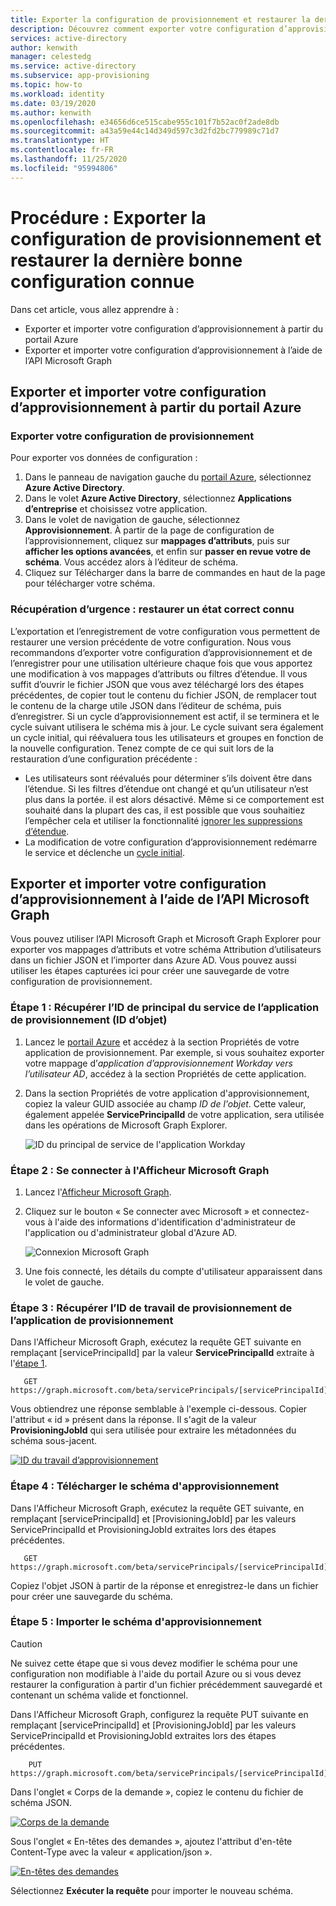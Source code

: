 ```yaml
---
title: Exporter la configuration de provisionnement et restaurer la dernière bonne configuration connue pour la reprise d’activité
description: Découvrez comment exporter votre configuration d’approvisionnement et restaurer un état correct connu pour la récupération d’urgence.
services: active-directory
author: kenwith
manager: celestedg
ms.service: active-directory
ms.subservice: app-provisioning
ms.topic: how-to
ms.workload: identity
ms.date: 03/19/2020
ms.author: kenwith
ms.openlocfilehash: e34656d6ce515cabe955c101f7b52ac0f2ade8db
ms.sourcegitcommit: a43a59e44c14d349d597c3d2fd2bc779989c71d7
ms.translationtype: HT
ms.contentlocale: fr-FR
ms.lasthandoff: 11/25/2020
ms.locfileid: "95994806"
---
```

# <a name="how-to-export-provisioning-configuration-and-roll-back-to-a-known-good-state"></a>Procédure : Exporter la configuration de provisionnement et restaurer la dernière bonne configuration connue

Dans cet article, vous allez apprendre à :

- Exporter et importer votre configuration d’approvisionnement à partir du portail Azure
- Exporter et importer votre configuration d’approvisionnement à l’aide de l’API Microsoft Graph

## <a name="export-and-import-your-provisioning-configuration-from-the-azure-portal"></a>Exporter et importer votre configuration d’approvisionnement à partir du portail Azure

### <a name="export-your-provisioning-configuration"></a>Exporter votre configuration de provisionnement

Pour exporter vos données de configuration :

1. Dans le panneau de navigation gauche du [portail Azure](https://portal.azure.com/), sélectionnez **Azure Active Directory**.
1. Dans le volet **Azure Active Directory**, sélectionnez **Applications d’entreprise** et choisissez votre application.
1. Dans le volet de navigation de gauche, sélectionnez **Approvisionnement**. À partir de la page de configuration de l’approvisionnement, cliquez sur **mappages d’attributs**, puis sur **afficher les options avancées**, et enfin sur **passer en revue votre de schéma**. Vous accédez alors à l’éditeur de schéma.
1. Cliquez sur Télécharger dans la barre de commandes en haut de la page pour télécharger votre schéma.

### <a name="disaster-recovery---roll-back-to-a-known-good-state"></a>Récupération d’urgence : restaurer un état correct connu

L’exportation et l’enregistrement de votre configuration vous permettent de restaurer une version précédente de votre configuration. Nous vous recommandons d’exporter votre configuration d’approvisionnement et de l’enregistrer pour une utilisation ultérieure chaque fois que vous apportez une modification à vos mappages d’attributs ou filtres d’étendue. Il vous suffit d’ouvrir le fichier JSON que vous avez téléchargé lors des étapes précédentes, de copier tout le contenu du fichier JSON, de remplacer tout le contenu de la charge utile JSON dans l’éditeur de schéma, puis d’enregistrer. Si un cycle d’approvisionnement est actif, il se terminera et le cycle suivant utilisera le schéma mis à jour. Le cycle suivant sera également un cycle initial, qui réévaluera tous les utilisateurs et groupes en fonction de la nouvelle configuration. Tenez compte de ce qui suit lors de la restauration d’une configuration précédente :

- Les utilisateurs sont réévalués pour déterminer s’ils doivent être dans l’étendue. Si les filtres d’étendue ont changé et qu’un utilisateur n’est plus dans la portée. il est alors désactivé. Même si ce comportement est souhaité dans la plupart des cas, il est possible que vous souhaitiez l’empêcher cela et utiliser la fonctionnalité [ignorer les suppressions d’étendue](./skip-out-of-scope-deletions.md). 
- La modification de votre configuration d’approvisionnement redémarre le service et déclenche un [cycle initial](./how-provisioning-works.md#provisioning-cycles-initial-and-incremental).

## <a name="export-and-import-your-provisioning-configuration-by-using-the-microsoft-graph-api"></a>Exporter et importer votre configuration d’approvisionnement à l’aide de l’API Microsoft Graph

Vous pouvez utiliser l’API Microsoft Graph et Microsoft Graph Explorer pour exporter vos mappages d’attributs et votre schéma Attribution d’utilisateurs dans un fichier JSON et l’importer dans Azure AD. Vous pouvez aussi utiliser les étapes capturées ici pour créer une sauvegarde de votre configuration de provisionnement.

### <a name="step-1-retrieve-your-provisioning-app-service-principal-id-object-id"></a>Étape 1 : Récupérer l’ID de principal du service de l’application de provisionnement (ID d’objet)

1. Lancez le [portail Azure](https://portal.azure.com) et accédez à la section Propriétés de votre application de provisionnement. Par exemple, si vous souhaitez exporter votre mappage d’*application d’approvisionnement Workday vers l’utilisateur AD*, accédez à la section Propriétés de cette application.
1. Dans la section Propriétés de votre application d'approvisionnement, copiez la valeur GUID associée au champ *ID de l'objet*. Cette valeur, également appelée **ServicePrincipalId** de votre application, sera utilisée dans les opérations de Microsoft Graph Explorer.

   ![ID du principal de service de l'application Workday](./media/export-import-provisioning-configuration/wd_export_01.png)

### <a name="step-2-sign-into-microsoft-graph-explorer"></a>Étape 2 : Se connecter à l'Afficheur Microsoft Graph

1. Lancez l'[Afficheur Microsoft Graph](https://developer.microsoft.com/graph/graph-explorer).
1. Cliquez sur le bouton « Se connecter avec Microsoft » et connectez-vous à l'aide des informations d'identification d'administrateur de l'application ou d'administrateur global d'Azure AD.

    ![Connexion Microsoft Graph](./media/export-import-provisioning-configuration/wd_export_02.png)

1. Une fois connecté, les détails du compte d'utilisateur apparaissent dans le volet de gauche.

### <a name="step-3-retrieve-the-provisioning-job-id-of-the-provisioning-app"></a>Étape 3 : Récupérer l’ID de travail de provisionnement de l’application de provisionnement

Dans l'Afficheur Microsoft Graph, exécutez la requête GET suivante en remplaçant [servicePrincipalId] par la valeur **ServicePrincipalId** extraite à l'[étape 1](#step-1-retrieve-your-provisioning-app-service-principal-id-object-id).

```http
   GET https://graph.microsoft.com/beta/servicePrincipals/[servicePrincipalId]/synchronization/jobs
```

Vous obtiendrez une réponse semblable à l'exemple ci-dessous. Copier l'attribut « id » présent dans la réponse. Il s'agit de la valeur **ProvisioningJobId** qui sera utilisée pour extraire les métadonnées du schéma sous-jacent.

   [![ID du travail d’approvisionnement](./media/export-import-provisioning-configuration/wd_export_03.png)](./media/export-import-provisioning-configuration/wd_export_03.png#lightbox)

### <a name="step-4-download-the-provisioning-schema"></a>Étape 4 : Télécharger le schéma d'approvisionnement

Dans l'Afficheur Microsoft Graph, exécutez la requête GET suivante, en remplaçant [servicePrincipalId] et [ProvisioningJobId] par les valeurs ServicePrincipalId et ProvisioningJobId extraites lors des étapes précédentes.

```http
   GET https://graph.microsoft.com/beta/servicePrincipals/[servicePrincipalId]/synchronization/jobs/[ProvisioningJobId]/schema
```

Copiez l'objet JSON à partir de la réponse et enregistrez-le dans un fichier pour créer une sauvegarde du schéma.

### <a name="step-5-import-the-provisioning-schema"></a>Étape 5 : Importer le schéma d'approvisionnement

> [!CAUTION]
> Ne suivez cette étape que si vous devez modifier le schéma pour une configuration non modifiable à l'aide du portail Azure ou si vous devez restaurer la configuration à partir d'un fichier précédemment sauvegardé et contenant un schéma valide et fonctionnel.

Dans l'Afficheur Microsoft Graph, configurez la requête PUT suivante en remplaçant [servicePrincipalId] et [ProvisioningJobId] par les valeurs ServicePrincipalId et ProvisioningJobId extraites lors des étapes précédentes.

```http
    PUT https://graph.microsoft.com/beta/servicePrincipals/[servicePrincipalId]/synchronization/jobs/[ProvisioningJobId]/schema
```

Dans l'onglet « Corps de la demande », copiez le contenu du fichier de schéma JSON.

   [![Corps de la demande](./media/export-import-provisioning-configuration/wd_export_04.png)](./media/export-import-provisioning-configuration/wd_export_04.png#lightbox)

Sous l'onglet « En-têtes des demandes », ajoutez l'attribut d'en-tête Content-Type avec la valeur « application/json ».

   [![En-têtes des demandes](./media/export-import-provisioning-configuration/wd_export_05.png)](./media/export-import-provisioning-configuration/wd_export_05.png#lightbox)

Sélectionnez **Exécuter la requête** pour importer le nouveau schéma.